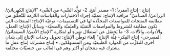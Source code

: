 إنتاج : إنتاج [مفرد]:
1- مصدر أنتجَ.
2- تولُّد الشّيء من الشّيء "الإنتاج الكهربائيّ/ الزراعيّ/ الصناعيّ" مراقبة الإنتاج: عمليّة إجراء الاختبارات والقياسات اللازمة للتَّحقُّق من مطابقة المنتجات للمواصفات المحدَّدة لها في التصميمات- نوعيّة الإنتاج: المنتجات التي تكون مطابقة للشروط والمواصفات التقنيّة والعلميّة والصحيّة- وسائل الإنتاج: العمل، والأدوات، والآلات.
3- ما يَحصُل عن استغلال شيءٍ أو ابتكاره "الإنتاج الأدبيّ/ السينمائيّ/ المسرحي- إنتاج الفِكر- قِلّة الإنتاج" إلغاء توطُّن الإنتاج: تحويل وحدات الإنتاج إلى بلدان أخرى للتقرُّب من الموارد الطبيعيّة ومن المستهلكين.
• إنتاج مشترك: إنتاج عملٍ ما يشترك فيه منتجان أو أكثر وهم في الغالب من جنسيّات مختلفة.
